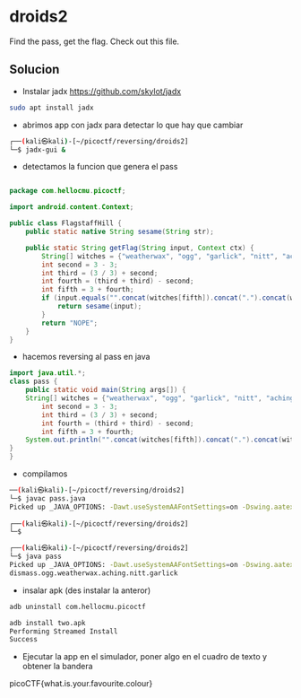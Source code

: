 # droids2
Find the pass, get the flag. Check out this file.

## Solucion

- Instalar jadx
https://github.com/skylot/jadx

```bash
sudo apt install jadx
```

- abrimos app con jadx para detectar lo que hay que cambiar

```bash
┌──(kali㉿kali)-[~/picoctf/reversing/droids2]
└─$ jadx-gui &
```

- detectamos la funcion que genera el pass

```java

package com.hellocmu.picoctf;

import android.content.Context;

public class FlagstaffHill {
    public static native String sesame(String str);

    public static String getFlag(String input, Context ctx) {
        String[] witches = {"weatherwax", "ogg", "garlick", "nitt", "aching", "dismass"};
        int second = 3 - 3;
        int third = (3 / 3) + second;
        int fourth = (third + third) - second;
        int fifth = 3 + fourth;
        if (input.equals("".concat(witches[fifth]).concat(".").concat(witches[third]).concat(".").concat(witches[second]).concat(".").concat(witches[(fifth + second) - third]).concat(".").concat(witches[3]).concat(".").concat(witches[fourth]))) {
            return sesame(input);
        }
        return "NOPE";
    }
}
```

- hacemos reversing al pass en java

```java
import java.util.*;
class pass {
    public static void main(String args[]) {
	String[] witches = {"weatherwax", "ogg", "garlick", "nitt", "aching", "dismass"};
        int second = 3 - 3;
        int third = (3 / 3) + second;
        int fourth = (third + third) - second;
        int fifth = 3 + fourth;
	System.out.println("".concat(witches[fifth]).concat(".").concat(witches[third]).concat(".").concat(witches[second]).concat(".").concat(witches[(fifth + second) - third]).concat(".").concat(witches[3]).concat(".").concat(witches[fourth]));
}
}
```

- compilamos
```bash
──(kali㉿kali)-[~/picoctf/reversing/droids2]
└─$ javac pass.java
Picked up _JAVA_OPTIONS: -Dawt.useSystemAAFontSettings=on -Dswing.aatext=true
 
┌──(kali㉿kali)-[~/picoctf/reversing/droids2]
└─$ 

┌──(kali㉿kali)-[~/picoctf/reversing/droids2]
└─$ java pass             
Picked up _JAVA_OPTIONS: -Dawt.useSystemAAFontSettings=on -Dswing.aatext=true
dismass.ogg.weatherwax.aching.nitt.garlick


```
- insalar apk (des instalar la anteror)
```bash
adb uninstall com.hellocmu.picoctf

adb install two.apk           
Performing Streamed Install
Success

```

- Ejecutar la app en el simulador, poner algo en el cuadro de texto y obtener la bandera

picoCTF{what.is.your.favourite.colour}
